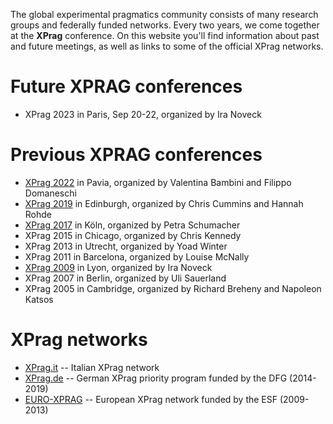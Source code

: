 The global experimental pragmatics community consists of many research groups and federally funded networks. Every two years, we come together at the **XPrag** conference. On this website you'll find information about past and future meetings, as well as links to some of the official XPrag networks.


# Future XPRAG conferences

- XPrag 2023 in Paris, Sep 20-22, organized by Ira Noveck

# Previous XPRAG conferences

- [XPrag 2022](https://sites.google.com/iusspavia.it/xprag2022/xprag-2022) in Pavia, organized by Valentina Bambini and Filippo Domaneschi
- [XPrag 2019](https://www.xprag2019.ppls.ed.ac.uk/) in Edinburgh, organized by Chris Cummins and Hannah Rohde
- [XPrag 2017](https://xprag2017.uni-koeln.de/) in Köln, organized by Petra Schumacher
- XPrag 2015 in Chicago, organized by Chris Kennedy
- XPrag 2013 in Utrecht, organized by Yoad Winter
- XPrag 2011 in Barcelona, organized by Louise McNally
- [XPrag 2009](https://sites.google.com/site/xprag2009/) in Lyon, organized by Ira Noveck
- XPrag 2007 in Berlin, organized by Uli Sauerland
- XPrag 2005 in Cambridge, organized by Richard Breheny and Napoleon Katsos

# XPrag networks

- [XPrag.it](https://www.xpragit.com/) -- Italian XPrag network 
- [XPrag.de](https://www.xprag.de/) -- German XPrag priority program funded by the DFG (2014-2019)
- [EURO-XPRAG](http://archives.esf.org/coordinating-research/research-networking-programmes/humanities-hum/euro-xprag.html) -- European XPrag network funded by the ESF (2009-2013)
